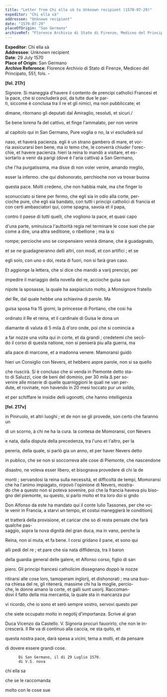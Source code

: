 ```yaml
---
title: "Letter from Chi ella sà to Unknown recipient (1570-07-29)"
expeditor: "Chi ella sà"
addressee: "Unknown recipient"
date: "1570-07-29"
placeOfOrigin: "San Germano"
archiveRef: "Florence Archivio di Stato di Firenze, Mediceo del Principato, 551, fols. -"
---
```


**Expeditor**: Chi ella sà  
**Addressee**: Unknown recipient  
**Date**: 29 July 1570  
**Place of Origin**: San Germano  
**Archive Reference**: Florence Archivio di Stato di Firenze, Mediceo del Principato, 551, fols. -  


    
      
        
**[fol. 217r]**

        
            
Signore. Si maneggia d'havere il contento de prencipi catholici Francesi et la pace, che si concluderà poi, da tutte due le par-  
ti, siccome è conclusa tra il re et gli nimici, ma non pubbliccate; et 
            
dimane, ritornano gli deputati dal Amiraglio, resoluti, et sicuri./
            
Se bene lorena fa del cattivo, et finge l'ammalato, per non venire 
            
al capitolo qui in San Germano, Pure voglia o no, la vi escluderà sul 
            
naso, et haverà pacienza. egli è un strano gambero di mare, et vor-  
ria assicurarsi ben bene, ma io temo che, le converrà chiuder l'orec-  
chie, et havere pacienza. hieri la reina lo mandò a visitare, et es-  
sortarlo a venir da parigi (dove è l'aria cattiva) a San Germano, 
            
che l'ha purgatissima, ma disse di non voler venire, amando meglio, 
            
esser la infermo. che qui dishonorato, perchioche non va trovar buona 
            
questa pace. Molti credeno, che non habbia male, ma che finger lo 
            
sconucciato si tiene per fermo, che egli sia in odio alla corte, per-  
cioche pure, che egli sia bandato, con tutti i principi catholici di francia et con certi ambasciatori qui, come spagna, savoia et il papa, 
            
contro il paese di tutti quelli, che vogliono la pace, et quasi capo 
            
d'una parte, sminuisca l'auttorità regia nel terminare le cose suei che par come a dire, una altra seditione, o ribellione ; ma la si 
            
rompe; percioche uno se conpensiero venirà dimane, che à guadagnato, 
            
et se ne guadagneranno delli altri, con modi, et con artifici ; et se 
            
egli solo, con uno o doi, resta di fuori, non si farà gran caso.
        


        
            
Et aggionge la lettera, che si dice che mandò a varij prencipi, per
            
impedire il mariaggio della novella del re, accioche guisa suo
            
nipote la sposasse, la quale ha aaspiaciuto molto, à Monsignore fratello
            
del Re, dal quale hebbe una schiavina di parole. Ma 
            
guisa sposa fra 15 giorni, la princesse di Portiano, che cosi ha 
            
ordinato il Re et reina, et il cardinale di Guisa le dona un 
            
diamante di valuta di 5 mila Δ d'oro onde, poi che si comincia a 
            
a far nozze una volta qui in corte, et da grandi ; credetemi che secō-  
do il corso di questa natione, non si penserà piu alla guerra, ma 
            
alla pace di marcone, et a madonna venere. Mamoransi guidò 
            
hieri un Consiglio con Nevers, et hebbero aspre parole, non si sa quello 
            
che riuscirà. Si è concluso che si venda in Piemonte detto sta-  
to di Saluzzi, cioe de beni del dominio, per 30 mila Δ per so-  
venire alle miserie di quelle quarniggioni le quali ne van per-  
dute, et rovinate, non havendo in 20 mesi toccato pur un soldo, 
            
et per schiffare le insidie delli ugonotti, che hanno intelligenza
        



        
**[fol. 217v]**

        
            
in Piniruolo, et altri luoghi ; et de non se gli provede, son certo che faranno un 
            
di un scorno, à chi ne ha la cura. la contesa de Momoransi, con Nevers 
            
e nata, dalla disputa della precedenza, tra l'uno et l'altro, per la 
            
pereria, della quale, si parlò gia un anno, et per haver Nevers detto 
            
in publico, che se non si soccorreva alle cose di Piemonte, che nascendone
            
disastro, ne voleva esser libero, et bisognava provedere di chi la de 
            
monti ; servandosi la reina sulla necessità, et difficoltà de tempi, Momoransi che ha l'animo impiagato, rirpovò l'opinione di Nevers, mostra-  
do che a questo non si poteva sovenire, poi che la francia haveva piu biso-  
gno del piemonte, su questo, si parlo molto et tra loro doi si gndo 
            
Don Alfonso da este ha mandato qui il conte Iulio Tassones, per che vo-  
le venir in Francia, a starvi un tempo, et costui maneggierà le conditionij 
            
et tratterà della provisione, et caricar che so di resta pensate che farà qualche pas-  
saggio, sopra la nova dignità del gran duca, ma in vano, perche la 
            
Reina, non si muta, et fa bene. I corsi gridano il pane, et sono qui 
            
alli pedi del re ; et pare che sia nata diffidenza, tra il baron 
            
della guardia general delle galere, et Alfonso corso, figlio di san
            
piero. Gli principi francesi catholicim dissegnano doppò le nozze 
            
ritirarsi alle cose loro, tamoperam inglorij, et dishonorati ; ma una buo-  
na chiesa del re, gli ritenerà, massime chi ha la moglie, percio-  
che, le donne amano la corte, et galli sunt uxorij. Raccoman-  
dovi il fatto della mia mercantia, la quale sta in mancanza pur 
            
vi ricordo, che io sono et serò sempre vostro, servovi questo per
            
che siete occupato molto in negotij d'importanza. Scrive al gran 
            
Duca Vicenzo da Castello. V. Signoria procuri fauorirlo, che non le in-  
crescerà. Il Re va di continuo alla caccia, ne sta quito, et
            
questa nostra pace, darà spesa a vicini, tema a molti, et da pensare 
            
di dovere essere grandi cose.
        


        
          Di San Germano, il di 29 Luglio 1570.
          di V.S. nova
            
chi ella sa
            
che se le raccomanda
            
molto con le cose sue
        


      
    
  